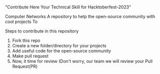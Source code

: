 "Contribute Here Your Technical Skill for Hacktoberfest-2023"

Computer Networks
A repository to help the open-source community with cool projects To

Steps to contribute in this repository

1. Fork this repo
2. Create a new folder/directory for your projects
3. Add useful code for the open-source community
4. Make pull request
5. Now, it time for review (Don't worry, our team we will review your Pull Request(PR) 
